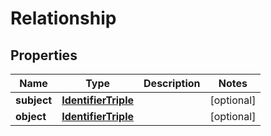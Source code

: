 
# Relationship

## Properties
Name | Type | Description | Notes
------------ | ------------- | ------------- | -------------
**subject** | [**IdentifierTriple**](IdentifierTriple.md) |  |  [optional]
**object** | [**IdentifierTriple**](IdentifierTriple.md) |  |  [optional]



